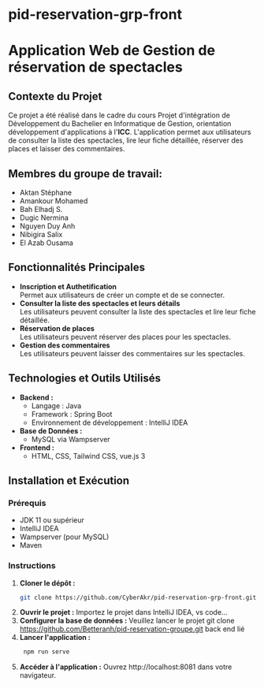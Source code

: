 # pid-reservation-grp-front
# Application Web de Gestion de réservation de spectacles

## Contexte du Projet

Ce projet a été réalisé dans le cadre du cours Projet d'intégration de Développement du Bachelier en Informatique de Gestion, orientation développement d'applications à l'**ICC**. L'application permet aux utilisateurs de consulter la liste des spectacles, lire leur fiche détaillée, réserver des places et laisser des commentaires.

## Membres du groupe de travail:

- Aktan Stéphane
- Amankour Mohamed
- Bah Elhadj S.
- Dugic Nermina
- Nguyen Duy Anh
- Nibigira Salix
- El Azab Ousama

## Fonctionnalités Principales

- **Inscription et Authetification**  
  Permet aux utilisateurs de créer un compte et de se connecter.
- **Consulter la liste des spectacles et leurs détails**  
  Les utilisateurs peuvent consulter la liste des spectacles et lire leur fiche détaillée.
- **Réservation de places**  
  Les utilisateurs peuvent réserver des places pour les spectacles.
- **Gestion des commentaires**  
  Les utilisateurs peuvent laisser des commentaires sur les spectacles.

## Technologies et Outils Utilisés
- **Backend :**
    - Langage : Java
    - Framework : Spring Boot
    - Environnement de développement : IntelliJ IDEA
- **Base de Données :**
    - MySQL via Wampserver
- **Frontend :**
    - HTML, CSS, Tailwind CSS, vue.js 3

## Installation et Exécution

### Prérequis
- JDK 11 ou supérieur
- IntelliJ IDEA
- Wampserver (pour MySQL)
- Maven

### Instructions

1. **Cloner le dépôt :**
   ```bash
   git clone https://github.com/CyberAkr/pid-reservation-grp-front.git
2. **Ouvrir le projet :**
   Importez le projet dans IntelliJ IDEA, vs code...
3. **Configurer la base de données :**
   Veuillez lancer le projet git clone https://github.com/Betteranh/pid-reservation-groupe.git back end lié
4. **Lancer l'application :**
    ```bash
     npm run serve 
5. **Accéder à l'application :**
   Ouvrez http://localhost:8081 dans votre navigateur.
   